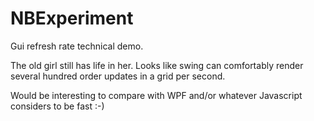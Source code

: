 NBExperiment
============

Gui refresh rate technical demo. 

The old girl still has life in her. Looks like swing can comfortably
render several hundred order updates in a grid per second.

Would be interesting to compare with WPF and/or whatever Javascript
considers to be fast :-)

